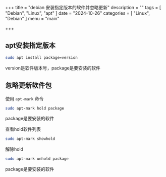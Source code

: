 +++
title = "debian 安装指定版本的软件并忽略更新"
description = ""
tags = [
    "Debian",
    "Linux",
    "apt"
]
date = "2024-10-26"
categories = [
    "Linux",
    "Debian"
]
menu = "main"

+++



## apt安装指定版本

```bash
sudo apt install package=version
```

version是软件版本号，package是要安装的软件

## 忽略更新软件包

使用 `apt-mark` 命令

```bash
sudo apt-mark hold package
```

package是要安装的软件



查看hold软件列表

```bash
sudo apt-mark showhold
```



解除hold

```bash
sudo apt-mark unhold package
```

package是要安装的软件

